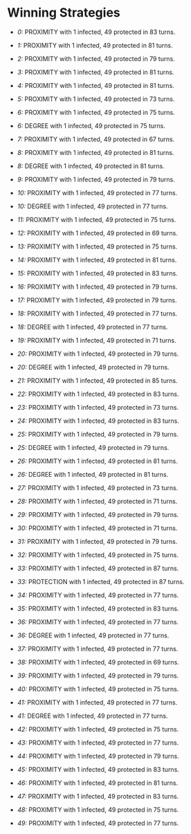 # Winning Strategies

* _0:_ PROXIMITY with 1 infected, 49 protected in 83 turns.


* _1:_ PROXIMITY with 1 infected, 49 protected in 81 turns.


* _2:_ PROXIMITY with 1 infected, 49 protected in 79 turns.


* _3:_ PROXIMITY with 1 infected, 49 protected in 81 turns.


* _4:_ PROXIMITY with 1 infected, 49 protected in 81 turns.


* _5:_ PROXIMITY with 1 infected, 49 protected in 73 turns.


* _6:_ PROXIMITY with 1 infected, 49 protected in 75 turns.


* _6:_ DEGREE with 1 infected, 49 protected in 75 turns.


* _7:_ PROXIMITY with 1 infected, 49 protected in 67 turns.


* _8:_ PROXIMITY with 1 infected, 49 protected in 81 turns.


* _8:_ DEGREE with 1 infected, 49 protected in 81 turns.


* _9:_ PROXIMITY with 1 infected, 49 protected in 79 turns.


* _10:_ PROXIMITY with 1 infected, 49 protected in 77 turns.


* _10:_ DEGREE with 1 infected, 49 protected in 77 turns.


* _11:_ PROXIMITY with 1 infected, 49 protected in 75 turns.


* _12:_ PROXIMITY with 1 infected, 49 protected in 69 turns.


* _13:_ PROXIMITY with 1 infected, 49 protected in 75 turns.


* _14:_ PROXIMITY with 1 infected, 49 protected in 81 turns.


* _15:_ PROXIMITY with 1 infected, 49 protected in 83 turns.


* _16:_ PROXIMITY with 1 infected, 49 protected in 79 turns.


* _17:_ PROXIMITY with 1 infected, 49 protected in 79 turns.


* _18:_ PROXIMITY with 1 infected, 49 protected in 77 turns.


* _18:_ DEGREE with 1 infected, 49 protected in 77 turns.


* _19:_ PROXIMITY with 1 infected, 49 protected in 71 turns.


* _20:_ PROXIMITY with 1 infected, 49 protected in 79 turns.


* _20:_ DEGREE with 1 infected, 49 protected in 79 turns.


* _21:_ PROXIMITY with 1 infected, 49 protected in 85 turns.


* _22:_ PROXIMITY with 1 infected, 49 protected in 83 turns.


* _23:_ PROXIMITY with 1 infected, 49 protected in 73 turns.


* _24:_ PROXIMITY with 1 infected, 49 protected in 83 turns.


* _25:_ PROXIMITY with 1 infected, 49 protected in 79 turns.


* _25:_ DEGREE with 1 infected, 49 protected in 79 turns.


* _26:_ PROXIMITY with 1 infected, 49 protected in 81 turns.


* _26:_ DEGREE with 1 infected, 49 protected in 81 turns.


* _27:_ PROXIMITY with 1 infected, 49 protected in 73 turns.


* _28:_ PROXIMITY with 1 infected, 49 protected in 71 turns.


* _29:_ PROXIMITY with 1 infected, 49 protected in 79 turns.


* _30:_ PROXIMITY with 1 infected, 49 protected in 71 turns.


* _31:_ PROXIMITY with 1 infected, 49 protected in 79 turns.


* _32:_ PROXIMITY with 1 infected, 49 protected in 75 turns.


* _33:_ PROXIMITY with 1 infected, 49 protected in 87 turns.


* _33:_ PROTECTION with 1 infected, 49 protected in 87 turns.


* _34:_ PROXIMITY with 1 infected, 49 protected in 77 turns.


* _35:_ PROXIMITY with 1 infected, 49 protected in 83 turns.


* _36:_ PROXIMITY with 1 infected, 49 protected in 77 turns.


* _36:_ DEGREE with 1 infected, 49 protected in 77 turns.


* _37:_ PROXIMITY with 1 infected, 49 protected in 77 turns.


* _38:_ PROXIMITY with 1 infected, 49 protected in 69 turns.


* _39:_ PROXIMITY with 1 infected, 49 protected in 79 turns.


* _40:_ PROXIMITY with 1 infected, 49 protected in 75 turns.


* _41:_ PROXIMITY with 1 infected, 49 protected in 77 turns.


* _41:_ DEGREE with 1 infected, 49 protected in 77 turns.


* _42:_ PROXIMITY with 1 infected, 49 protected in 75 turns.


* _43:_ PROXIMITY with 1 infected, 49 protected in 77 turns.


* _44:_ PROXIMITY with 1 infected, 49 protected in 79 turns.


* _45:_ PROXIMITY with 1 infected, 49 protected in 83 turns.


* _46:_ PROXIMITY with 1 infected, 49 protected in 81 turns.


* _47:_ PROXIMITY with 1 infected, 49 protected in 83 turns.


* _48:_ PROXIMITY with 1 infected, 49 protected in 75 turns.


* _49:_ PROXIMITY with 1 infected, 49 protected in 77 turns.


